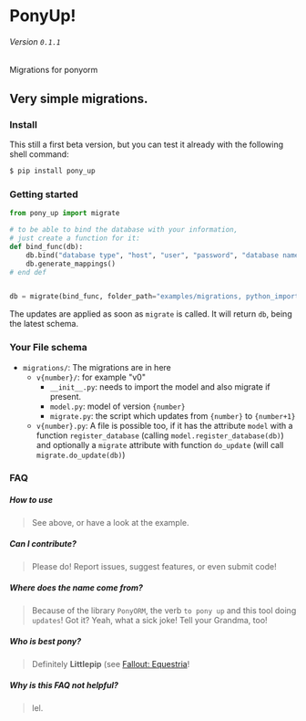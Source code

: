 # PonyUp!
###### Version `0.1.1`
Migrations for ponyorm

## Very simple migrations.

### Install

This still a first beta version, but you can test it already with the following shell command:
```sh
$ pip install pony_up
```

### Getting started

```python
from pony_up import migrate

# to be able to bind the database with your information,
# just create a function for it:
def bind_func(db):
    db.bind("database type", "host", "user", "password", "database name")
    db.generate_mappings()
# end def


db = migrate(bind_func, folder_path="examples/migrations, python_import="examples.migrations")
```

The updates are applied as soon as `migrate` is called. It will return `db`, being the latest schema.

### Your File schema
- `migrations/`: The migrations are in here
    - `v{number}/`: for example "v0"
        - `__init__.py`: needs to import the model and also migrate if present.
        - `model.py`: model of version `{number}`
        - `migrate.py`: the script which updates from `{number}` to `{number+1}`
    - `v{number}.py`:
        A file is possible too, if it has the attribute `model` with a function `register_database` (calling `model.register_database(db)`)
        and optionally a `migrate` attribute with function `do_update` (will call `migrate.do_update(db)`)


### FAQ
##### How to use
> See above, or have a look at the example.

##### Can I contribute?
> Please do!
> Report issues, suggest features, or even submit code!

##### Where does the name come from?
> Because of the library `PonyORM`, the verb `to pony up` and this tool doing `updates`!
> Got it? Yeah, what a sick joke! Tell your Grandma, too!

##### Who is best pony?
> Definitely **Littlepip** (see [Fallout: Equestria]((http://falloutequestria.wikia.com/wiki/Fallout:_Equestria))!

##### Why is this FAQ not helpful?
> lel.